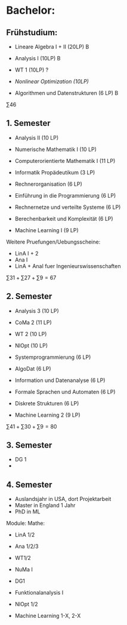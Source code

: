 # Bachelor:
## Frühstudium:
- Lineare Algebra I + II (20LP) B
- Analysis I (10LP) B
- WT 1 (10LP) ?
- *Nonlinear Optimization (10LP)*

- Algorithmen und Datenstrukturen (6 LP) B

$\sum 46$
## 1. Semester
- Analysis II (10 LP)
- Numerische Mathematik I (10 LP)
- Computerorientierte Mathematik I (11 LP)

- Informatik Propädeutikum (3 LP)
- Rechnerorganisation (6 LP)
- Einführung in die Programmierung (6 LP)
- Rechnernetze und verteilte Systeme (6 LP)
- Berechenbarkeit und Komplexität (6 LP)

- Machine Learning I (9 LP)

Weitere Pruefungen/Uebungsscheine:
- LinA I + 2 
- Ana I
- LinA + AnaI fuer Ingenieurswissenschaften

$\sum 31 + \sum 27 + \sum 9 = 67$
## 2. Semester
- Analysis 3 (10 LP)
- CoMa 2 (11 LP)
- WT 2 (10 LP)
- NlOpt (10 LP)

- Systemprogrammierung (6 LP)
- AlgoDat (6 LP)
- Information und Datenanalyse (6 LP)
- Formale Sprachen und Automaten (6 LP)
- Diskrete Strukturen (6 LP)

- Machine Learning 2 (9 LP)

$\sum 41 + \sum 30 + \sum 9 = 80$

## 3. Semester
- DG 1
- 


## 4. Semester


- Auslandsjahr in USA, dort Projektarbeit
- Master in England 1 Jahr
- PhD in ML 


Module:
Mathe:
- LinA 1/2
- Ana 1/2/3
- WT1/2
- NuMa I
- DG1
- Funktionalanalysis I
- NlOpt 1/2

- Machine Learning 1-X, 2-X